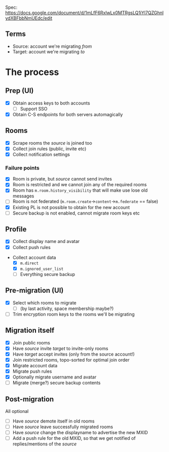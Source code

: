Spec: https://docs.google.com/document/d/1mLfF6RxlwLx0MTRgsLQ1iYl7QZGhnlydXBFbbNmUEdc/edit

## Terms

- Source: account we're migrating *from*
- Target: account we're migrating *to*

# The process

## Prep (UI)

- [x] Obtain access keys to both accounts
  - [ ] Support SSO
- [x] Obtain C-S endpoints for both servers automagically

## Rooms

- [x] Scrape rooms the *source* is joined too
- [x] Collect join rules (public, invite etc)
- [x] Collect notification settings

### Failure points

- [x] Room is private, but *source* cannot send invites
- [x] Room is restricted and we cannot join any of the required rooms
- [x] Room has `m.room.history_visibility` that will make use lose old messages
- [ ] Room is not federated (`m.room.create`->`content`->`m.federate` == false)
- [x] Existing PL is not possible to obtain for the new account
- [ ] Secure backup is not enabled, cannot migrate room keys etc

## Profile

- [x] Collect display name and avatar
- [x] Collect push rules
- Collect account data
  - [x] `m.direct`
  - [x] `m.ignored_user_list`
  - [ ] Everything secure backup

## Pre-migration (UI)

- [x] Select which rooms to migrate
  - [ ] (by last activity, space membership maybe?)
- [ ] Trim encryption room keys to the rooms we'll be migrating
  
## Migration itself

- [x] Join public rooms
- [x] Have *source* invite *target* to invite-only rooms
- [x] Have *target* accept invites (only from the source account!)
- [x] Join restricted rooms, topo-sorted for optimal join order
- [x] Migrate account data
- [x] Migrate push rules
- [x] Optionally migrate username and avatar
- [ ] Migrate (merge?) secure backup contents

## Post-migration

All optional

- [ ] Have *source* demote itself in old rooms
- [ ] Have *source* leave successfully migrated rooms
- [ ] Have *source* change the displayname to advertise the new MXID
- [ ] Add a push rule for the old MXID, so that we get notified of replies/mentions of the *source*
